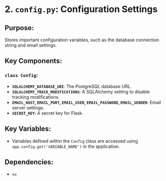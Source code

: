 # 2. `config.py`: Configuration Settings

## Purpose:
Stores important configuration variables, such as the database connection string and email settings.

## Key Components:
### `class Config`:
- **`SQLALCHEMY_DATABASE_URI`**: The PostgreSQL database URL.
- **`SQLALCHEMY_TRACK_MODIFICATIONS`**: A SQLAlchemy setting to disable tracking modifications.
- **`EMAIL_HOST`, `EMAIL_PORT`, `EMAIL_USER`, `EMAIL_PASSWORD`, `EMAIL_SENDER`**: Email server settings.
- **`SECRET_KEY`**: A secret key for Flask.

## Key Variables:
- Variables defined within the `Config` class are accessed using `app.config.get('VARIABLE_NAME')` in the application.

## Dependencies:
- `os`
